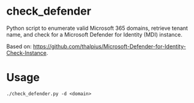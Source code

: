# check_defender

Python script to enumerate valid Microsoft 365 domains, retrieve tenant name, and check for a Microsoft Defender for Identity (MDI) instance.

Based on: https://github.com/thalpius/Microsoft-Defender-for-Identity-Check-Instance.

# Usage

```./check_defender.py -d <domain>```
